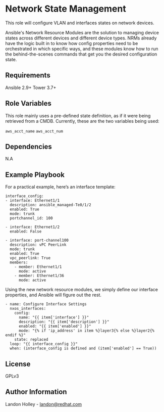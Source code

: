 Network State Management
=========

This role will configure VLAN and interfaces states on network devices. 

Ansible's Network Resource Modules are the solution to managing device states across different devices and different device types. NRMs already have the logic built in to know how config properties need to be orchestrated in which specific ways, and these modules know how to run the behind-the-scenes commands that get you the desired configuration state.

Requirements
------------

Ansible 2.9+
Tower 3.7+

Role Variables
--------------

This role mainly uses a pre-defined state definition, as if it were being retrieved from a CMDB. Currently, these are the two variables being used:

`aws_acct_name`
`aws_acct_num`

Dependencies
------------

N.A

Example Playbook
----------------

For a practical example, here’s an interface template:
```
interface_config:
- interface: Ethernet1/1
  description: ansible_managed-Te0/1/2
  enabled: True
  mode: trunk
  portchannel_id: 100

- interface: Ethernet1/2
  enabled: False

- interface: port-channel100
  description: vPC PeerLink
  mode: trunk
  enabled: True
  vpc_peerlink: True
  members:
    - member: Ethernet1/1
      mode: active
    - member: Ethernet1/36
      mode: active
```

Using the new network resource modules, we simply define our interface properties, and Ansible will figure out the rest.

```
- name: Configure Interface Settings
  nxos_interfaces:
    config:
      name: "{{ item['interface'] }}"
      description: "{{ item['description'] }}"
      enabled: "{{ item['enabled'] }}"
      mode: "{% if 'ip_address' in item %}layer3{% else %}layer2{% endif %}"
    state: replaced
  loop: "{{ interface_config }}"
  when: (interface_config is defined and (item['enabled'] == True))
```

License
-------

GPLv3

Author Information
------------------

Landon Holley - landon@redhat.com
